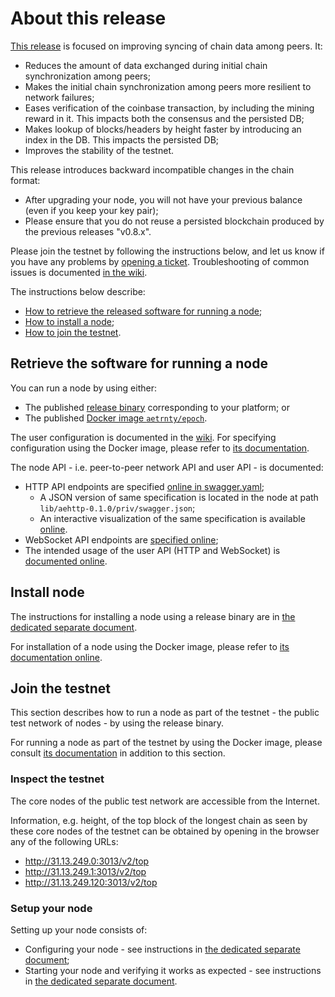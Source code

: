# About this release

[This release][this-release] is focused on improving syncing of chain data among peers.
It:
* Reduces the amount of data exchanged during initial chain synchronization among peers;
* Makes the initial chain synchronization among peers more resilient to network failures;
* Eases verification of the coinbase transaction, by including the mining reward in it. This impacts both the consensus and the persisted DB;
* Makes lookup of blocks/headers by height faster by introducing an index in the DB. This impacts the persisted DB;
* Improves the stability of the testnet.

[this-release]: https://github.com/aeternity/epoch/releases/tag/v0.9.0

This release introduces backward incompatible changes in the chain format:
* After upgrading your node, you will not have your previous balance (even if you keep your key pair);
* Please ensure that you do not reuse a persisted blockchain produced by the previous releases "v0.8.x".

Please join the testnet by following the instructions below, and let us know if you have any problems by [opening a ticket](https://github.com/aeternity/epoch/issues).
Troubleshooting of common issues is documented [in the wiki](https://github.com/aeternity/epoch/wiki/Troubleshooting).

The instructions below describe:
* [How to retrieve the released software for running a node](#retrieve-the-software-for-running-a-node);
* [How to install a node](#install-node);
* [How to join the testnet](#join-the-testnet).

## Retrieve the software for running a node

You can run a node by using either:
* The published [release binary][this-release] corresponding to your platform; or
* The published [Docker image `aetrnty/epoch`][docker].

[dockerTODO]: https://github.com/aeternity/epoch/blob/v0.9.0/docs/docker.md
[docker]: /docs/docker.md

The user configuration is documented in the [wiki](https://github.com/aeternity/epoch/wiki/User-provided-configuration).
For specifying configuration using the Docker image, please refer to [its documentation][docker].

The node API - i.e. peer-to-peer network API and user API - is documented:
* HTTP API endpoints are specified [online in swagger.yaml][swagger-yaml];
  * A JSON version of same specification is located in the node at path `lib/aehttp-0.1.0/priv/swagger.json`;
  * An interactive visualization of the same specification is available [online][swagger-ui].
* WebSocket API endpoints are [specified online][api-doc];
* The intended usage of the user API (HTTP and WebSocket) is [documented online][api-doc].

[swagger-yamlTODO]: https://github.com/aeternity/epoch/blob/v0.9.0/config/swagger.yaml
[swagger-yaml]: /config/swagger.yaml
[swagger-uiTODO]: https://aeternity.github.io/epoch-api-docs/?config=https://raw.githubusercontent.com/aeternity/epoch/v0.9.0/apps/aehttp/priv/swagger.json
[swagger-ui]: https://aeternity.github.io/epoch-api-docs/?config=https://raw.githubusercontent.com/aeternity/epoch/master/apps/aehttp/priv/swagger.json
[api-docTODO]: https://github.com/aeternity/protocol/blob/epoch-v0.9.0/epoch/api/README.md
[api-doc]: https://github.com/aeternity/protocol/blob/master/epoch/api/README.md

## Install node

The instructions for installing a node using a release binary are in [the dedicated separate document](../../docs/installation.md).

For installation of a node using the Docker image, please refer to [its documentation online][docker].

## Join the testnet

This section describes how to run a node as part of the testnet - the public test network of nodes - by using the release binary.

For running a node as part of the testnet by using the Docker image, please consult [its documentation][docker] in addition to this section.

### Inspect the testnet

The core nodes of the public test network are accessible from the Internet.

Information, e.g. height, of the top block of the longest chain as seen by these core nodes of the testnet can be obtained by opening in the browser any of the following URLs:
* http://31.13.249.0:3013/v2/top
* http://31.13.249.1:3013/v2/top
* http://31.13.249.120:3013/v2/top

### Setup your node

Setting up your node consists of:
* Configuring your node - see instructions in [the dedicated separate document](../../docs/configuration.md);
* Starting your node and verifying it works as expected - see instructions in [the dedicated separate document](../../docs/operation.md).
